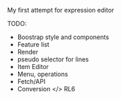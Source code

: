 My first attempt for expression editor

TODO:

* Boostrap style and components
* Feature list
* Render
* pseudo selector for lines
* Item Editor
* Menu, operations
* Fetch/API
* Conversion </> RL6